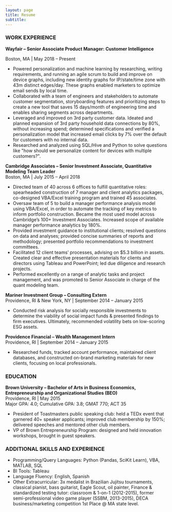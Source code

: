 ```yaml
---
layout: page
title: Resume
subtitle: 
---
```

### WORK EXPERIENCE

**Wayfair – Senior Associate Product Manager: Customer Intelligence**

Boston, MA | May 2018 – Present
- Powered personalization and machine learning by researching, writing requirements, and running an agile scrum to build and improve on device graphs, including new identity graphs for IP/state/time zone with 43m distinct edges/day. These graphs enabled marketers to optimize email sends by local time.
- Collaborated with a team of engineers and stakeholders to automate customer segmentation, storyboarding features and prioritizing steps to create a new tool that saves 15 days/month of engineering time and enables sharing segments across departments.
- Leveraged and improved on 3rd party customer data. Ideated and planned expansion of 3rd party household data connections by 80%, without increasing spend; determined specifications and verified a personalization model that increased email clicks by 7% over the default for customers with no internal data.
- Researched and analyzed using SQL/Hive and Python to solve questions like "how should we personalize content for devices with multiple customers?".

**Cambridge Associates – Senior Investment Associate, Quantitative Modeling Team Leader**  
Boston, MA | July 2015 – April 2018 
- Directed team of 40 across 6 offices to fulfill quantitative roles: spearheaded construction of 7 manager and client analytics packages, co-designed VBA/Excel training program and trained 45 associates.
- Oversaw team of 5 to build a manager performance analysis model using VBA/Excel, in order to automate the tracking of key metrics to inform portfolio construction. Became the most used model across Cambridge’s 100+ Investment Associates. Increased scope of available manager performance analytics by 180%.
- Provided investment guidance to institutional clients; resolved questions on data and analyses; provided concise summaries of reports and methodology; presented portfolio recommendations to investment committees.
- Facilitated 12 client teams’ processes, advising on $5.3 billion in assets. Created clear and effective presentation materials for clients and directors using Tableau and PowerPoint; led due diligence and research projects.
- Performed excellently on a range of analytic tasks and project management, and was promoted to Senior Associate in charge of the quant modeling team.

**Mariner Investment Group – Consulting Extern**  
Providence, RI & New York, NY | September 2014 – January 2015  
- Conducted risk analysis for socially responsible investments to determine the viability of social impact funds & presented findings to firm executives. Ultimately, recommended volatility bets on low-scoring ESG assets.

**Providence Financial – Wealth Management Intern**  
Providence, RI | September 2014 – January 2015  
- Researched funds, tracked account performance, maintained client databases, and constructed on-brand marketing materials for new clients, focusing on local professionals.

### EDUCATION

**Brown University – Bachelor of Arts in Business Economics, Entrepreneurship and Organizational Studies (BEO)**  
Providence, RI | May 2015  
Major GPA: 4.0; Cumulative GPA: 3.8; GMAT 770; ACT 35  
- President of Toastmasters public speaking club: held a TEDx event that garnered 40+ speaker applicants; improved club membership by 150%; delivered speeches and mentored other club members.  
- VP of Brown Entrepreneurship Program: designed and held innovation workshops, brought in guest speakers.

### ADDITIONAL SKILLS AND EXPERIENCE  
  
- Programming/Query Languages: Python (Pandas, SciKit Learn), VBA, MATLAB, SQL  
- BI Tools: Tableau
- Language Fluency: English, Spanish  
- Other Extracurricular: 3x medalist in Brazilian Jujitsu tournaments, classical pianist, bass guitarist, Eagle Scout, oil painter, Finance & standardized testing tutor: classroom & 1-on-1 (2012-2015), former semi-professional video game player (SSBM, 2013-2015), DECA business/marketing competition 1st Place @ MA state level.
